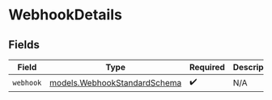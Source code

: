 # WebhookDetails


## Fields

| Field                                                              | Type                                                               | Required                                                           | Description                                                        |
| ------------------------------------------------------------------ | ------------------------------------------------------------------ | ------------------------------------------------------------------ | ------------------------------------------------------------------ |
| `webhook`                                                          | [models.WebhookStandardSchema](../models/webhookstandardschema.md) | :heavy_check_mark:                                                 | N/A                                                                |
